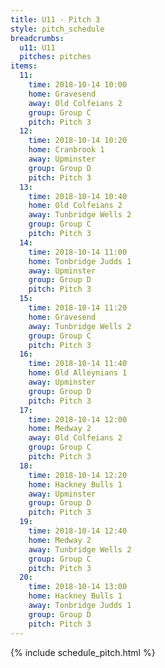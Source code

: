 ```yaml
---
title: U11 - Pitch 3
style: pitch_schedule
breadcrumbs:
  u11: U11
  pitches: pitches
items:
  11:
    time: 2018-10-14 10:00
    home: Gravesend
    away: Old Colfeians 2
    group: Group C
    pitch: Pitch 3
  12:
    time: 2018-10-14 10:20
    home: Cranbrook 1
    away: Upminster
    group: Group D
    pitch: Pitch 3
  13:
    time: 2018-10-14 10:40
    home: Old Colfeians 2
    away: Tunbridge Wells 2
    group: Group C
    pitch: Pitch 3
  14:
    time: 2018-10-14 11:00
    home: Tonbridge Judds 1
    away: Upminster
    group: Group D
    pitch: Pitch 3
  15:
    time: 2018-10-14 11:20
    home: Gravesend
    away: Tunbridge Wells 2
    group: Group C
    pitch: Pitch 3
  16:
    time: 2018-10-14 11:40
    home: Old Alleynians 1
    away: Upminster
    group: Group D
    pitch: Pitch 3
  17:
    time: 2018-10-14 12:00
    home: Medway 2
    away: Old Colfeians 2
    group: Group C
    pitch: Pitch 3
  18:
    time: 2018-10-14 12:20
    home: Hackney Bulls 1
    away: Upminster
    group: Group D
    pitch: Pitch 3
  19:
    time: 2018-10-14 12:40
    home: Medway 2
    away: Tunbridge Wells 2
    group: Group C
    pitch: Pitch 3
  20:
    time: 2018-10-14 13:00
    home: Hackney Bulls 1
    away: Tonbridge Judds 1
    group: Group D
    pitch: Pitch 3
---
```


{% include schedule_pitch.html %}
